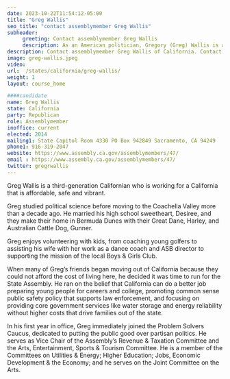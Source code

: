 ```yaml
---
date: 2023-10-22T11:54:12-05:00
title: "Greg Wallis"
seo_title: "contact assemblymember Greg Wallis"
subheader:
     greeting: Contact assemblymember Greg Wallis
     description: As an American politician, Gregory (Greg) Wallis is a member of the California State Assembly, representing California's 47th district. Affiliated with the Republican Party, he advocates for north-central Riverside County and portions of southern San Bernardino County.
description: Contact assemblymember Greg Wallis of California. Contact information for Greg Wallis includes email address, phone number, and mailing address.
image: greg-wallis.jpeg
video:
url:  /states/california/greg-wallis/
weight: 1
layout: course_home

####candidate
name: Greg Wallis
state: California
party: Republican
role: Assemblymember
inoffice: current
elected: 2014
mailing1: State Capitol Room 4330 PO Box 942849 Sacramento, CA 94249
phone1: 916-319-2047
website: https://www.assembly.ca.gov/assemblymembers/47/
email : https://www.assembly.ca.gov/assemblymembers/47/
twitter: gregrwallis
---
```


Greg Wallis is a third-generation Californian who is working for a California that is affordable, safe and vibrant.

Greg studied political science before moving to the Coachella Valley more than a decade ago. He married his high school sweetheart, Desiree, and they make their home in Bermuda Dunes with their Great Dane, Harley, and Australian Cattle Dog, Gunner.

Greg enjoys volunteering with kids, from coaching young golfers to assisting his wife with her work as a dance coach and ASB director to supporting the mission of the local Boys & Girls Club.

When many of Greg’s friends began moving out of California because they could not afford the cost of living here, he decided it was time to run for the State Assembly. He ran on the belief that California can do a better job preparing young people for careers and college, promoting common sense public safety policy that supports law enforcement, and focusing on providing core government services like water storage and energy reliability without higher costs that drive families out of the state.

In his first year in office, Greg immediately joined the Problem Solvers Caucus, dedicated to putting the public good over partisan politics. He serves as Vice Chair of the Assembly’s Revenue & Taxation Committee and the Arts, Entertainment, Sports & Tourism Committee. He is a member of the Committees on Utilities & Energy; Higher Education; Jobs, Economic Development & the Economy; and he serves on the Joint Committee on the Arts.
